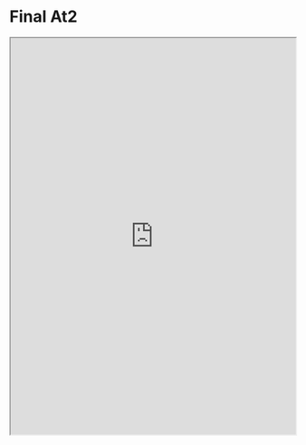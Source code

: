 # Final At2

<iframe width="100%" height=700 src="https://digitalmedia.rmit.edu.au/~s3749984/portfolio/"></iframe>

